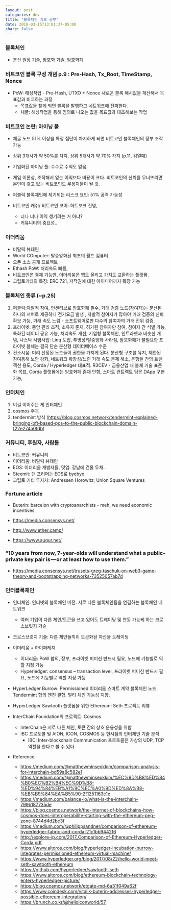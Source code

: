 ```yaml
---
layout: post
categories: dev
title: "블록체인 기초 공부"
date: 2018-03-15T13:01:27-05:00
share: false
---
```


### 블록체인
- 분산 원장 기술, 암호화 기술, 암호화폐

### 비트코인 블록 구성 개념 p.9 : Pre-Hash, Tx_Root, TimeStamp, Nonce
- PoW: 해싱작업 - Pre-Hash, UTXO + Nonce 새로운 블록 해시값을 계산해서 목표값과 비교하는 과정
  - 목표값을 찾게 되면 블록을 발행하고 네트워크에 전파한다.
  - 채굴: 해싱작업을 통해 임의로 나오는 값을 목표값과 대조해보는 작업

### 비트코인 논란: 마이닝 풀
- 채굴 노드 51% 이상을 특정 집단이 차지하게 되면 비트코인 블록체인의 장부 조작 가능
- 상위 3개사가 약 50%를 차지, 상위 5개사가 약 70% 차지 (p.11, 김열매)
- 기업화된 마이닝 풀: 수수료 수익도 얻음. 
- 게임 이론상, 조작해서 얻는 이익보다 비용이 크다. 비트코인의 신뢰를 무너뜨리면 본인이 갖고 있는 비트코인도 무용지물이 될 것. 
- 퍼블릭 블록체인에 제기되는 리스크 요인: 51% 공격 가능성

- 비트코인 캐쉬/ 비트코인 코어: 하트포크 진영, 
  - 너나 너나 이익 챙기려는 거 아냐?
  - 커뮤니티의 중요성..

### 이더리움
- 비탈릭 뷰테린
- World COmputer: 탈중앙화된 최초의 월드 컴퓨터
- 오픈 소스 공개 프로젝트
- Ethash PoW: 처리속도 빠름,
- 비트코인은 결제 기능만, 이더리움은 앱도 올리고 가치도 교환하는 플랫폼.
- 크립토키티의 특징: ERC 721, 저작권에 대한 아이디어까지 확장 가능

### 블록체인 종류 (~p.25)
1. 퍼블릭:자발적 참여, 인센티브로 암호화폐 필수, 거래 검증 노드(참여자)는 분산된 하나의 서버로 제공하니 전기요금 발생 , 자발적 참여자가 많아야 거래 검증의 신뢰 확보 가능, 거래 속도 느림 - 소프트웨어로만 다수의 참여자의 거래 진위 검증, 
2. 프라이벳: 중앙 관리 조직, 소유자 존재, 허가된 참여자만 참여, 참여자 간 식별 가능, 특화된 데이터 공유 가능, 처리속도 개선, 기업형 블록체인, 인트라넷과 비슷한 개념, 나스탁 시범사업: Linq 도입, 투명성/탈중앙화 사라짐, 암호화폐가 불필요한 프라이빗 블체는 결국 단순 분산형 데이터베이스 수준
3. 컨소시움: 미리 선정된 노드들이 권한을 가지게 된다. 분산형 구조를 유지, 제한된 참여통해 보안 강화, 네트워크 확장성/느린 거래 속도 문제 해소, 은행들 간의 트랜잭션 용도, Corda / Hyperledger 대표적. R3CEV - 금융산업 내 블체 기술 표준화 목표, Corda 플랫폼에는 암호화폐 존재 안함, 스마트 컨트랙트 담은 DApp 구현 가능, 

### 인터체인
1. 이걸 이어주는 게 인터체인
2. cosmos 주목
3. tendermint 방식 (https://blog.cosmos.network/tendermint-explained-bringing-bft-based-pos-to-the-public-blockchain-domain-f22e274a0fdb)


### 커뮤니티, 후원자, 사람들
- 비트코인: 커뮤니티
- 이더리움: 비탈릭 뷰테린
- EOS: 이더리움 개발자들, 밋업: 강남에 건물 두채..
- Steemit: 댄 프리머는 EOS로 byebye
- 크립토 키티 투자자: Andressen Horowitz, Union Square Ventures 

### Fortune article
- Buterin: barcelon with cryptoanarchists - meh, we need economic incentives

- https://media.consensys.net/
- http://www.ether.camp/
- https://www.augur.net/

### “10 years from now, 7-year-olds will understand what a public-private key pair is — or at least how to use them.”
- https://media.consensys.net/trusets-greg-taschuk-on-web3-game-theory-and-bootstrapping-networks-73525057ab7d


### 인터블록체인
- 인터체인: 인터넷의 블록체인 버전. 서로 다른 블록체인들을 연결하는 블록체인 네트워크
    - 여러 기업이 다른 체인/토큰을 쓰고 있어도 트레이딩 및 연동 가능케 하는 크로스브릿지 기술
- 크로스브릿지 기술: 다른 체인들끼리 토큰화된 자산을 트레이딩
- 이더리움 + 하이퍼레져
    - 이더리움: PoW 합의, 장부, 프라이벳 퍼미션 반드시 필요, 노드에 기능별로 역할 지정 가능
    - Hyperledger: consensus – transaction level, 프라이벳 퍼미션 반드시 필요, 노드에 기능별로 역할 지정 가능
- HyperLedger Burrow: Permissioned 이더리움 스마트 계약 블록체인 노드. Tendermint 합의 엔진 결합. 멀티 체인 가능성 지향.
- HyperLedger Sawtooth 플랫폼을 위한 Ethereum: Seth 프로젝트 리뷰
- InterChain Foundation의 프로젝트: Cosmos
    -   InterChain은 서로 다른 체인, 토큰 간의 상호 운용성을 위함
    -   IBC 프로토콜 및 AION, ICON, COSMOS 등 현시점의 인터체인 기술 분석
        - IBC: Inter-blockchain Communication 프로토콜은 가상의 UDP, TCP 역할을 한다고 볼 수 있다. 

- Reference
    - https://medium.com/@matthewminseokkim/comparison-analysis-for-interchain-bd59a8c582e1
    - https://medium.com/@matthewminseokkim/%EC%9D%B8%ED%84%B0%EC%B2%B4%EC%9D%B8-%ED%94%84%EB%A1%9C%EC%A0%9D%ED%8A%B8-%EB%B9%84%EA%B5%90-2f1251163c1e
    - https://medium.com/balance-io/what-is-the-interchain-799b187735de
    - https://blog.cosmos.network/the-internet-of-blockchains-how-cosmos-does-interoperability-starting-with-the-ethereum-peg-zone-8744d4d2bc3f
    - https://medium.com/@philippsandner/comparison-of-ethereum-hyperledger-fabric-and-corda-21c1bb9442f6 
    - http://explore-ip.com/2017_Comparison-of-Ethereum-Hyperledger-Corda.pdf 
    - https://www.altoros.com/blog/hyperledger-incubation-burrow-integrates-permissioned-ethereum-virtual-machine/
    - https://www.hyperledger.org/blog/2017/08/22/hello-world-meet-seth-sawtooth-ethereum
    - https://github.com/hyperledger/sawtooth-seth
    - https://www.altoros.com/blog/ethereum-blockchain-technology-enters-hyperledger-picture/
    - https://blog.cosmos.network/etgate-md-6a31f049a62f
    - https://www.coindesk.com/vitalik-buterin-addresses-hyperledger-possible-ethereum-integration/
    - https://brunch.co.kr/@helloiconworld/57




